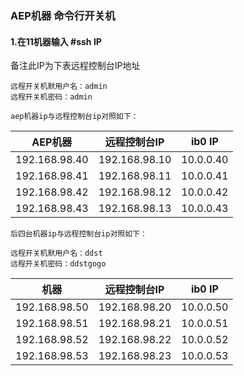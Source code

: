 
### AEP机器 命令行开关机


#### 1.在11机器输入 #ssh IP  

备注此IP为下表远程控制台IP地址

```
远程开关机默用户名：admin
远程开关机密码：admin
```

```
aep机器ip与远程控制台ip对照如下：
```

|AEP机器|远程控制台IP|ib0 IP|
|----|----|----|
|192.168.98.40|192.168.98.10|10.0.0.40|
|192.168.98.41|192.168.98.11|10.0.0.41|
|192.168.98.42|192.168.98.12|10.0.0.42|
|192.168.98.43|192.168.98.13|10.0.0.43|


```
后四台机器ip与远程控制台ip对照如下：
```
```
远程开关机默用户名：ddst
远程开关机密码：ddstgogo
```
|机器|远程控制台IP|ib0 IP|
|----|----|----|
|192.168.98.50|192.168.98.20|10.0.0.50|
|192.168.98.51|192.168.98.21|10.0.0.51|
|192.168.98.52|192.168.98.22|10.0.0.52|
|192.168.98.53|192.168.98.23|10.0.0.53|

